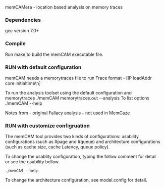 memCAMera - location based analysis on memory traces

### Dependencies ###
gcc version 7.0+

### Compile ###
Run make to build the memCAM executable file.

### RUN with default configuration ###
memCAM needs a memorytraces file to run
Trace format - [IP loadAddr core initialtime\n]

To run the analysis toolset using the default configuration and memorytraces
    ./memCAM memorytraces.out --analysis
To list options
	./memCAM --help


Notes from - original Fallacy analysis - not used in MemGaze
### RUN with customize configruation ###
The memCAM tool provides two kinds of configurations: usability configurations (such as #page and #queue) and architecture configurations (such as cache size, cache Latency, queue policy).

To change the usablity configuration, typing the follow comment for detail or see the usability bellow.

	./memCAM --help

To change the architecture configuration, see model.config for detail.







